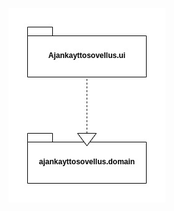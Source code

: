![Pakkausrakenne](https://github.com/eevib/ot-harjoitustyo/blob/master/dokumentaatio/pakkausrakenne.jpg)

